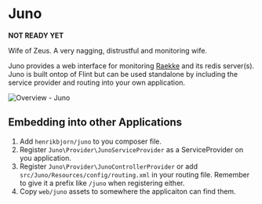 Juno
====

__NOT READY YET__

Wife of Zeus. A very nagging, distrustful and monitoring wife.

Juno provides a web interface for monitoring [Raekke](http://github.com/henrikbjorn/Raekke) and its redis server(s).
Juno is built ontop of Flint but can be used standalone by including the service provider and routing into your own application.

![Overview - Juno](http://i.imgur.com/oZFzfKq.png)

Embedding into other Applications
---------------------------------

1. Add `henrikbjorn/juno` to you composer file.
2. Register `Juno\Provider\JunoServiceProvider` as a ServiceProvider on you application.
3. Register `Juno\Provider\JunoControllerProvider` or add `src/Juno/Resources/config/routing.xml` in your routing file. Remember
   to give it a prefix like `/juno` when registering either.
4. Copy `web/juno` assets to somewhere the applicaiton can find them.
